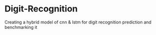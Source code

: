 # Digit-Recognition
Creating a hybrid model of cnn &amp; lstm for digit recognition prediction and benchmarking it

